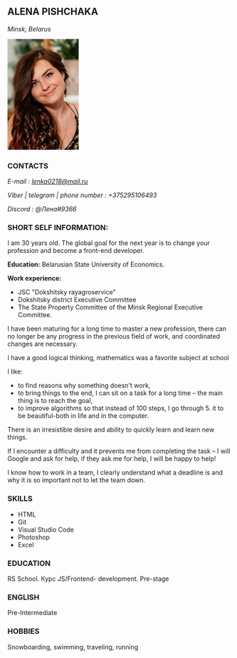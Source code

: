 ## ALENA PISHCHAKA
*Minsk, Belarus*

![photo](https://github.com/lenka0218/photo/blob/main/DSC_5597.jpg)


### CONTACTS

*E-mail : lenka0218@mail.ru*

*Viber | telegram | phone number : +375295106493*

*Discord : @Лена#9366*
### SHORT SELF INFORMATION:
I am 30 years old. The global goal for the next year is to change your profession and become a front-end developer.

**Education:** Belarusian State University of  Economics.

**Work experience:**
* JSC "Dokshitsky rayagroservice"
* Dokshitsky district Executive Committee
* The State Property Committee of the Minsk Regional Executive Committee.

I have been maturing for a long time to master a new profession, there can no longer be any progress in the previous field of work, and coordinated changes are necessary. 

I have a good logical thinking, mathematics was a favorite subject at school

I like: 
* to find reasons why something doesn't work, 
* to bring things to the end, I can sit on a task for a long time – the main thing is to reach the goal, 
* to improve algorithms so that instead of 100 steps, I go through 5. it to be beautiful-both in life and in the computer. 

There is an irresistible desire and ability to quickly learn and learn new things.

If I encounter a difficulty and it prevents me from completing the task – I will Google and ask for help, if they ask me for help, I will be happy to help! 

I know how to work in a team, I clearly understand what a deadline is and why it is so important not to let the team down.
### SKILLS

*	HTML
*	Git
*	Visual Studio Code
*	Photoshop
*	Excel

### EDUCATION

RS School. Курс JS/Frontend- development. Pre-stage

### ENGLISH

Pre-Intermediate

### HOBBIES 

Snowboarding, swimming, traveling, running
